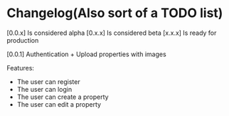# Changelog(Also sort of a TODO list)

[0.0.x] Is considered alpha
[0.x.x] Is considered beta
[x.x.x] Is ready for production

[0.0.1] Authentication + Upload properties with images

Features:
- The user can register
- The user can login
- The user can create a property
- The user can edit a property

